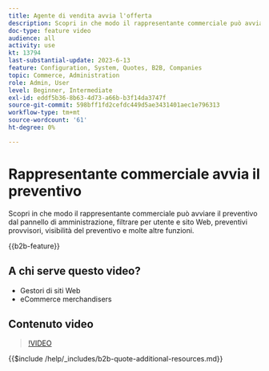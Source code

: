 ```yaml
---
title: Agente di vendita avvia l'offerta
description: Scopri in che modo il rappresentante commerciale può avviare il preventivo dall’amministratore Adobe Commerce
doc-type: feature video
audience: all
activity: use
kt: 13794
last-substantial-update: 2023-6-13
feature: Configuration, System, Quotes, B2B, Companies
topic: Commerce, Administration
role: Admin, User
level: Beginner, Intermediate
exl-id: eddf5b36-8b63-4d73-a66b-b3f14da3747f
source-git-commit: 598bff1fd2cefdc449d5ae3431401aec1e796313
workflow-type: tm+mt
source-wordcount: '61'
ht-degree: 0%

---
```


# Rappresentante commerciale avvia il preventivo

Scopri in che modo il rappresentante commerciale può avviare il preventivo dal pannello di amministrazione, filtrare per utente e sito Web, preventivi provvisori, visibilità del preventivo e molte altre funzioni.

{{b2b-feature}}

## A chi serve questo video?

- Gestori di siti Web
- eCommerce merchandisers

## Contenuto video

>[!VIDEO](https://video.tv.adobe.com/v/3420390?learn=on)

{{$include /help/_includes/b2b-quote-additional-resources.md}}
